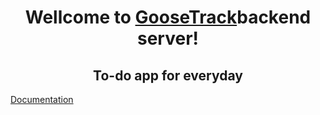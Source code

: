 <h1 align="center">Wellcome to <a href="https://goose-track-api-l50t.onrender.com" target="_blank">GooseTrack</a>backend server!</h1>
<h2 align="center">To-do app for everyday</h2>

<a href="https://goose-track-api-l50t.onrender.com/docs" target="_blank">Documentation</a>
